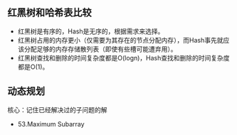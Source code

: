 ## 红黑树和哈希表比较
* 红黑树是有序的，Hash是无序的，根据需求来选择。
* 红黑树占用的内存更小（仅需要为其存在的节点分配内存），而Hash事先就应该分配足够的内存存储散列表（即使有些槽可能遭弃用）。
* 红黑树查找和删除的时间复杂度都是O(logn)，Hash查找和删除的时间复杂度都是O(1)。

## 动态规划
核心：记住已经解决过的子问题的解
* 53.Maximum Subarray